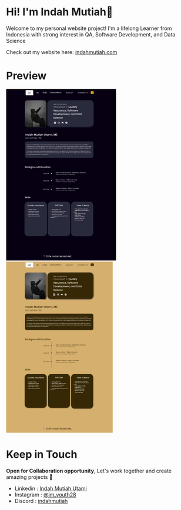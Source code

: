 # Hi! I'm Indah Mutiah👋

Welcome to my personal website project! I'm a lifelong Learner from Indonesia with strong interest in QA, Software Development, and Data Science

Check out my website here: [indahmutiah.com](https://indahmutiah.com)

# Preview

![Preview 1](preview-1.png) ![Preview 2](preview-2.png)

# Keep in Touch

**Open for Collaboration opportunity**, Let's work together and create amazing projects :handshake:

- Linkedin : [Indah Mutiah Utami](https://www.linkedin.com/in/indah-mutiah-utami-mz/)
- Instagram : [@im_youth28](https://www.instagram.com/im_youth28/)
- Discord : [indahmutiah](https://discordapp.com/users/783219794497110027)
